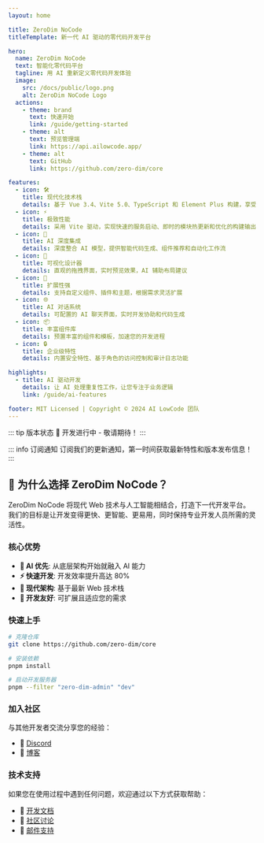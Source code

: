 ```yaml
---
layout: home

title: ZeroDim NoCode
titleTemplate: 新一代 AI 驱动的零代码开发平台

hero:
  name: ZeroDim NoCode
  text: 智能化零代码平台
  tagline: 用 AI 重新定义零代码开发体验
  image:
    src: /docs/public/logo.png
    alt: ZeroDim NoCode Logo
  actions:
    - theme: brand
      text: 快速开始
      link: /guide/getting-started
    - theme: alt
      text: 预览管理端
      link: https://api.ailowcode.app/
    - theme: alt
      text: GitHub
      link: https://github.com/zero-dim/core

features:
  - icon: 🛠️
    title: 现代化技术栈
    details: 基于 Vue 3.4、Vite 5.0、TypeScript 和 Element Plus 构建，享受最新特性和极致开发体验
  - icon: ⚡️
    title: 极致性能
    details: 采用 Vite 驱动，实现快速的服务启动、即时的模块热更新和优化的构建输出
  - icon: 🤖
    title: AI 深度集成
    details: 深度整合 AI 模型，提供智能代码生成、组件推荐和自动化工作流
  - icon: 🎨
    title: 可视化设计器
    details: 直观的拖拽界面，实时预览效果，AI 辅助布局建议
  - icon: 🔌
    title: 扩展性强
    details: 支持自定义组件、插件和主题，根据需求灵活扩展
  - icon: 🌐
    title: AI 对话系统
    details: 可配置的 AI 聊天界面，实时开发协助和代码生成
  - icon: 📦
    title: 丰富组件库
    details: 预置丰富的组件和模板，加速您的开发进程
  - icon: 🔒
    title: 企业级特性
    details: 内置安全特性、基于角色的访问控制和审计日志功能

highlights:
  - title: AI 驱动开发
    details: 让 AI 处理重复性工作，让您专注于业务逻辑
    link: /guide/ai-features

footer: MIT Licensed | Copyright © 2024 AI LowCode 团队
---
```


::: tip 版本状态
🚧 开发进行中 - 敬请期待！
:::

::: info 订阅通知
订阅我们的更新通知，第一时间获取最新特性和版本发布信息！
:::

## 🌟 为什么选择 ZeroDim NoCode？

ZeroDim NoCode 将现代 Web 技术与人工智能相结合，打造下一代开发平台。我们的目标是让开发变得更快、更智能、更易用，同时保持专业开发人员所需的灵活性。

### 核心优势

- **🤖 AI 优先**: 从底层架构开始就融入 AI 能力
- **⚡ 快速开发**: 开发效率提升高达 80%
- **🔄 现代架构**: 基于最新 Web 技术栈
- **🎯 开发友好**: 可扩展且适应您的需求

### 快速上手

```bash
# 克隆仓库
git clone https://github.com/zero-dim/core

# 安装依赖
pnpm install

# 启动开发服务器
pnpm --filter "zero-dim-admin" "dev"
```

### 加入社区

与其他开发者交流分享您的经验：

- 💬 [Discord](https://discord.gg/ailowcode)
- 📝 [博客](https://axelu.me)

### 技术支持

如果您在使用过程中遇到任何问题，欢迎通过以下方式获取帮助：

- 📖 [开发文档](https://docs.ailowcode.app)
- 🤝 [社区讨论](https://github.com/zero-dim/core/discussions)
- 📧 [邮件支持](mailto:support@ailowcode.app)
